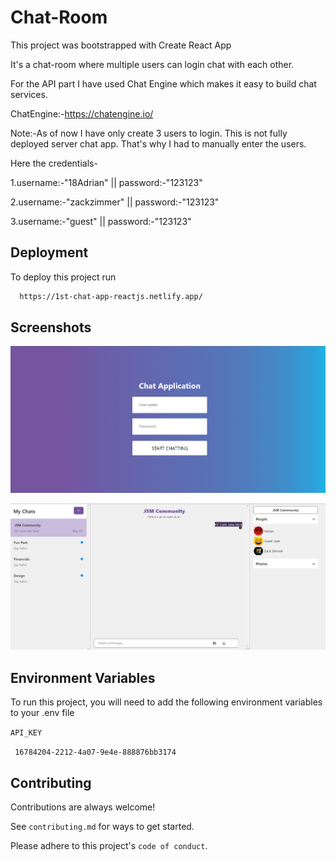 
# Chat-Room

This project was bootstrapped with Create React App

It's a chat-room where multiple users can login chat with each other.

For the API part I have used Chat Engine which makes it easy to build chat services.

ChatEngine:-https://chatengine.io/

Note:-As of now I have only create 3 users to login. This is not fully deployed server chat app. That's why I had to manually enter the users.

Here the credentials-

1.username:-"18Adrian" || password:-"123123"

2.username:-"zackzimmer" || password:-"123123"

3.username:-"guest" || password:-"123123"

## Deployment

To deploy this project run

```bash
  https://1st-chat-app-reactjs.netlify.app/
```


## Screenshots

![App Screenshot](https://github.com/ashish-nath/chat-room/blob/master/screenshots/01.png?raw=true)

![App Screenshot](https://github.com/ashish-nath/chat-room/blob/master/screenshots/02.png?raw=true)


## Environment Variables

To run this project, you will need to add the following environment variables to your .env file

`API_KEY`

`
16784204-2212-4a07-9e4e-888876bb3174`


## Contributing

Contributions are always welcome!

See `contributing.md` for ways to get started.

Please adhere to this project's `code of conduct`.


